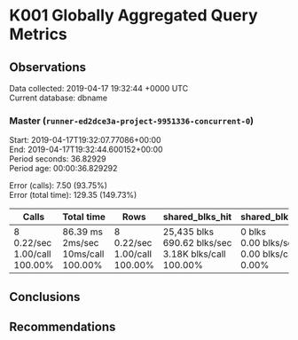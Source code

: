 # K001 Globally Aggregated Query Metrics

## Observations ##
Data collected: 2019-04-17 19:32:44 +0000 UTC  
Current database: dbname  



### Master (`runner-ed2dce3a-project-9951336-concurrent-0`) ###
Start: 2019-04-17T19:32:07.77086+00:00  
End: 2019-04-17T19:32:44.600152+00:00  
Period seconds: 36.82929  
Period age: 00:00:36.829292  

Error (calls): 7.50 (93.75%)  
Error (total time): 129.35 (149.73%)

Calls | Total&nbsp;time | Rows | shared_blks_hit | shared_blks_read | shared_blks_dirtied | shared_blks_written | blk_read_time | blk_write_time | kcache_reads | kcache_writes | kcache_user_time_ms | kcache_system_time 
-------|------------|------|-----------------|------------------|---------------------|---------------------|---------------|----------------|--------------|---------------|---------------------|--------------------
8<br/>0.22/sec<br/>1.00/call<br/>100.00% |86.39&nbsp;ms<br/>2ms/sec<br/>10ms/call<br/>100.00% |8<br/>0.22/sec<br/>1.00/call<br/>100.00% |25,435&nbsp;blks<br/>690.62&nbsp;blks/sec<br/>3.18K&nbsp;blks/call<br/>100.00% |0&nbsp;blks<br/>0.00&nbsp;blks/sec<br/>0.00&nbsp;blks/call<br/>0.00% |0&nbsp;blks<br/>0.00&nbsp;blks/sec<br/>0.00&nbsp;blks/call<br/>0.00% |0&nbsp;blks<br/>0.00&nbsp;blks/sec<br/>0.00&nbsp;blks/call<br/>0.00% |0.00&nbsp;ms<br/>0s/sec<br/>0s/call<br/>0.00% |0.00&nbsp;ms<br/>0s/sec<br/>0s/call<br/>0.00% |0.00&nbsp;bytes<br/>0.00&nbsp;bytes/sec<br/>0.00&nbsp;bytes/call<br/>0.00% |0.00&nbsp;bytes<br/>0.00&nbsp;bytes/sec<br/>0.00&nbsp;bytes/call<br/>0.00% |0.00&nbsp;ms<br/>0s/sec<br/>0s/call<br/>0.00% |0.00&nbsp;ms<br/>0s/sec<br/>0s/call<br/>0.00%





## Conclusions ##


## Recommendations ##

